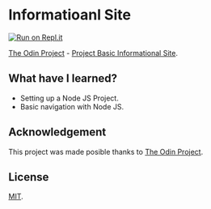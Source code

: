 # Informatioanl Site
[![Run on Repl.it](https://repl.it/badge/github/Andrsrz/informational-site)](https://repl.it/github/Andrsrz/informational-site)

[The Odin Project](https://www.theodinproject.com/) - [Project Basic Informational Site](https://www.theodinproject.com/courses/nodejs/lessons/basic-informational-site).

## What have I learned?
* Setting up a Node JS Project.
* Basic navigation with Node JS.

## Acknowledgement
This project was made posible thanks to [The Odin Project](https://www.theodinproject.com/).

## License
[MIT](https://mit-license.org/).
